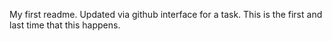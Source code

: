 My first readme.
Updated via github interface for a task. 
This is the first and last time that this happens.
